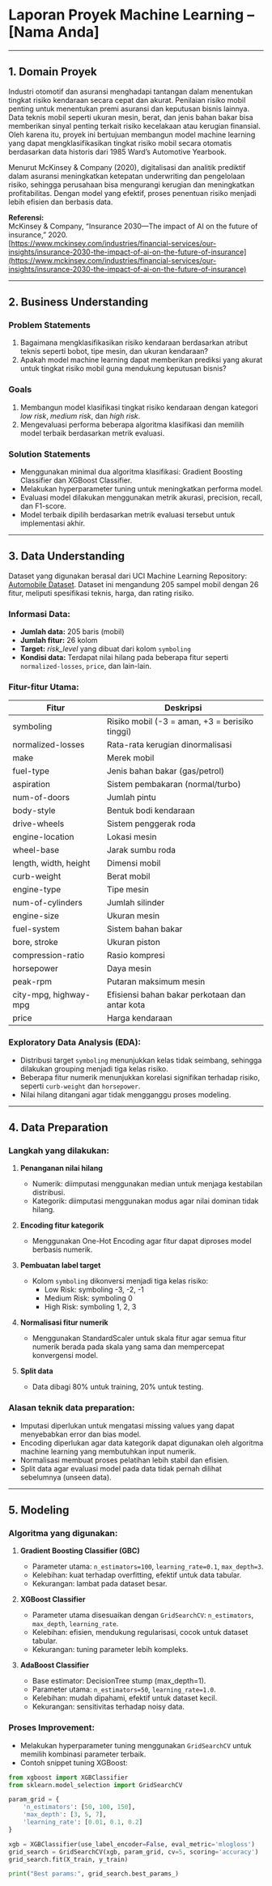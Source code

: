 # Laporan Proyek Machine Learning – [Nama Anda]

---

## 1. Domain Proyek

Industri otomotif dan asuransi menghadapi tantangan dalam menentukan tingkat risiko kendaraan secara cepat dan akurat. Penilaian risiko mobil penting untuk menentukan premi asuransi dan keputusan bisnis lainnya. Data teknis mobil seperti ukuran mesin, berat, dan jenis bahan bakar bisa memberikan sinyal penting terkait risiko kecelakaan atau kerugian finansial. Oleh karena itu, proyek ini bertujuan membangun model machine learning yang dapat mengklasifikasikan tingkat risiko mobil secara otomatis berdasarkan data historis dari 1985 Ward’s Automotive Yearbook.

Menurut McKinsey & Company (2020), digitalisasi dan analitik prediktif dalam asuransi meningkatkan ketepatan underwriting dan pengelolaan risiko, sehingga perusahaan bisa mengurangi kerugian dan meningkatkan profitabilitas. Dengan model yang efektif, proses penentuan risiko menjadi lebih efisien dan berbasis data.

**Referensi:**  
McKinsey & Company, “Insurance 2030—The impact of AI on the future of insurance,” 2020.  
[https://www.mckinsey.com/industries/financial-services/our-insights/insurance-2030-the-impact-of-ai-on-the-future-of-insurance](https://www.mckinsey.com/industries/financial-services/our-insights/insurance-2030-the-impact-of-ai-on-the-future-of-insurance)

---

## 2. Business Understanding

### Problem Statements

1. Bagaimana mengklasifikasikan risiko kendaraan berdasarkan atribut teknis seperti bobot, tipe mesin, dan ukuran kendaraan?  
2. Apakah model machine learning dapat memberikan prediksi yang akurat untuk tingkat risiko mobil guna mendukung keputusan bisnis?

### Goals

1. Membangun model klasifikasi tingkat risiko kendaraan dengan kategori *low risk*, *medium risk*, dan *high risk*.  
2. Mengevaluasi performa beberapa algoritma klasifikasi dan memilih model terbaik berdasarkan metrik evaluasi.

### Solution Statements

- Menggunakan minimal dua algoritma klasifikasi: Gradient Boosting Classifier dan XGBoost Classifier.  
- Melakukan hyperparameter tuning untuk meningkatkan performa model.  
- Evaluasi model dilakukan menggunakan metrik akurasi, precision, recall, dan F1-score.  
- Model terbaik dipilih berdasarkan metrik evaluasi tersebut untuk implementasi akhir.

---

## 3. Data Understanding

Dataset yang digunakan berasal dari UCI Machine Learning Repository: [Automobile Dataset](https://archive.ics.uci.edu/ml/datasets/Automobile). Dataset ini mengandung 205 sampel mobil dengan 26 fitur, meliputi spesifikasi teknis, harga, dan rating risiko.

### Informasi Data:

- **Jumlah data:** 205 baris (mobil)  
- **Jumlah fitur:** 26 kolom  
- **Target:** *risk_level* yang dibuat dari kolom `symboling`  
- **Kondisi data:** Terdapat nilai hilang pada beberapa fitur seperti `normalized-losses`, `price`, dan lain-lain.

### Fitur-fitur Utama:

| Fitur             | Deskripsi                                                   |
|-------------------|-------------------------------------------------------------|
| symboling         | Risiko mobil (-3 = aman, +3 = berisiko tinggi)              |
| normalized-losses | Rata-rata kerugian dinormalisasi                            |
| make              | Merek mobil                                                |
| fuel-type         | Jenis bahan bakar (gas/petrol)                             |
| aspiration        | Sistem pembakaran (normal/turbo)                           |
| num-of-doors      | Jumlah pintu                                               |
| body-style        | Bentuk bodi kendaraan                                      |
| drive-wheels      | Sistem penggerak roda                                      |
| engine-location   | Lokasi mesin                                              |
| wheel-base        | Jarak sumbu roda                                          |
| length, width, height | Dimensi mobil                                            |
| curb-weight       | Berat mobil                                               |
| engine-type       | Tipe mesin                                               |
| num-of-cylinders  | Jumlah silinder                                          |
| engine-size       | Ukuran mesin                                           |
| fuel-system       | Sistem bahan bakar                                     |
| bore, stroke      | Ukuran piston                                          |
| compression-ratio | Rasio kompresi                                        |
| horsepower       | Daya mesin                                             |
| peak-rpm          | Putaran maksimum mesin                                 |
| city-mpg, highway-mpg | Efisiensi bahan bakar perkotaan dan antar kota      |
| price             | Harga kendaraan                                      |

### Exploratory Data Analysis (EDA):

- Distribusi target `symboling` menunjukkan kelas tidak seimbang, sehingga dilakukan grouping menjadi tiga kelas risiko.  
- Beberapa fitur numerik menunjukkan korelasi signifikan terhadap risiko, seperti `curb-weight` dan `horsepower`.  
- Nilai hilang ditangani agar tidak mengganggu proses modeling.

---

## 4. Data Preparation

### Langkah yang dilakukan:

1. **Penanganan nilai hilang**  
   - Numerik: diimputasi menggunakan median untuk menjaga kestabilan distribusi.  
   - Kategorik: diimputasi menggunakan modus agar nilai dominan tidak hilang.  
   
2. **Encoding fitur kategorik**  
   - Menggunakan One-Hot Encoding agar fitur dapat diproses model berbasis numerik.  

3. **Pembuatan label target**  
   - Kolom `symboling` dikonversi menjadi tiga kelas risiko:  
     - Low Risk: symboling -3, -2, -1  
     - Medium Risk: symboling 0  
     - High Risk: symboling 1, 2, 3  

4. **Normalisasi fitur numerik**  
   - Menggunakan StandardScaler untuk skala fitur agar semua fitur numerik berada pada skala yang sama dan mempercepat konvergensi model.  

5. **Split data**  
   - Data dibagi 80% untuk training, 20% untuk testing.

### Alasan teknik data preparation:

- Imputasi diperlukan untuk mengatasi missing values yang dapat menyebabkan error dan bias model.  
- Encoding diperlukan agar data kategorik dapat digunakan oleh algoritma machine learning yang membutuhkan input numerik.  
- Normalisasi membuat proses pelatihan lebih stabil dan efisien.  
- Split data agar evaluasi model pada data tidak pernah dilihat sebelumnya (unseen data).

---

## 5. Modeling

### Algoritma yang digunakan:

1. **Gradient Boosting Classifier (GBC)**  
   - Parameter utama: `n_estimators=100`, `learning_rate=0.1`, `max_depth=3`.  
   - Kelebihan: kuat terhadap overfitting, efektif untuk data tabular.  
   - Kekurangan: lambat pada dataset besar.

2. **XGBoost Classifier**  
   - Parameter utama disesuaikan dengan `GridSearchCV`: `n_estimators`, `max_depth`, `learning_rate`.  
   - Kelebihan: efisien, mendukung regularisasi, cocok untuk dataset tabular.  
   - Kekurangan: tuning parameter lebih kompleks.

3. **AdaBoost Classifier**  
   - Base estimator: DecisionTree stump (max_depth=1).  
   - Parameter utama: `n_estimators=50`, `learning_rate=1.0`.  
   - Kelebihan: mudah dipahami, efektif untuk dataset kecil.  
   - Kekurangan: sensitivitas terhadap noisy data.

### Proses Improvement:

- Melakukan hyperparameter tuning menggunakan `GridSearchCV` untuk memilih kombinasi parameter terbaik.  
- Contoh snippet tuning XGBoost:

```python
from xgboost import XGBClassifier
from sklearn.model_selection import GridSearchCV

param_grid = {
    'n_estimators': [50, 100, 150],
    'max_depth': [3, 5, 7],
    'learning_rate': [0.01, 0.1, 0.2]
}

xgb = XGBClassifier(use_label_encoder=False, eval_metric='mlogloss')
grid_search = GridSearchCV(xgb, param_grid, cv=5, scoring='accuracy')
grid_search.fit(X_train, y_train)

print("Best params:", grid_search.best_params_)
